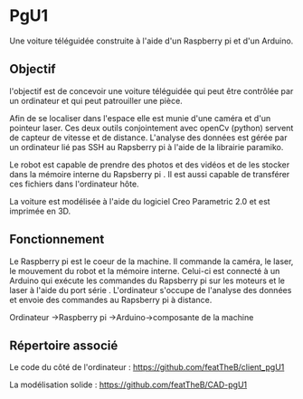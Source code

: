 # PgU1

Une voiture téléguidée construite à l'aide d'un Raspberry pi et d'un Arduino.

## Objectif

l'objectif est de concevoir une voiture téléguidée qui peut être contrôlée par un ordinateur
et qui peut patrouiller une pièce.

Afin de se localiser dans l'espace elle est munie d'une caméra et d'un pointeur laser. Ces deux outils conjointement avec openCv (python) 
servent de capteur de vitesse et de distance. L'analyse des données est gérée par un ordinateur lié
pas SSH au Rapsberry pi à l'aide de la librairie paramiko. 

Le robot est capable de prendre des photos et des vidéos et de les stocker dans la mémoire interne du Rapsberry pi
. Il est aussi capable de transférer ces fichiers dans l'ordinateur hôte.

La voiture est modélisée à l'aide du logiciel Creo Parametric 2.0 et est imprimée en 3D.

## Fonctionnement 

Le Raspberry pi est le coeur de la machine. Il commande la caméra, le laser, le mouvement du robot et la mémoire interne.
Celui-ci est connecté à un Arduino qui exécute les commandes du Rapsberry pi sur les moteurs et le laser à l'aide du port série . L'ordinateur
s'occupe de l'analyse des données et envoie des commandes au Rapsberry pi à distance.

Ordinateur ->Raspberry pi ->Arduino->composante de la machine

## Répertoire associé

Le code du côté de l'ordinateur : https://github.com/featTheB/client_pgU1

La modélisation solide : https://github.com/featTheB/CAD-pgU1

